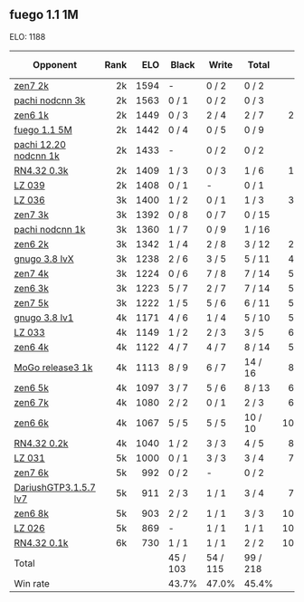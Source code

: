 ## fuego 1.1 1M ##

ELO: 1188

Opponent | Rank | ELO | Black | Write | Total | Win rate
---------|-----:|----:|-------|-------|-------|-------:
[zen7 2k](zen7%202k.md) | 2k | 1594 | - | 0 / 2 | 0 / 2 | 0.0%
[pachi nodcnn 3k](pachi%20nodcnn%203k.md) | 2k | 1563 | 0 / 1 | 0 / 2 | 0 / 3 | 0.0%
[zen6 1k](zen6%201k.md) | 2k | 1449 | 0 / 3 | 2 / 4 | 2 / 7 | 28.6%
[fuego 1.1 5M](fuego%201.1%205M.md) | 2k | 1442 | 0 / 4 | 0 / 5 | 0 / 9 | 0.0%
[pachi 12.20 nodcnn 1k](pachi%2012.20%20nodcnn%201k.md) | 2k | 1433 | - | 0 / 2 | 0 / 2 | 0.0%
[RN4.32 0.3k](RN4.32%200.3k.md) | 2k | 1409 | 1 / 3 | 0 / 3 | 1 / 6 | 16.7%
[LZ 039](LZ%20039.md) | 2k | 1408 | 0 / 1 | - | 0 / 1 | 0.0%
[LZ 036](LZ%20036.md) | 3k | 1400 | 1 / 2 | 0 / 1 | 1 / 3 | 33.3%
[zen7 3k](zen7%203k.md) | 3k | 1392 | 0 / 8 | 0 / 7 | 0 / 15 | 0.0%
[pachi nodcnn 1k](pachi%20nodcnn%201k.md) | 3k | 1360 | 1 / 7 | 0 / 9 | 1 / 16 | 6.3%
[zen6 2k](zen6%202k.md) | 3k | 1342 | 1 / 4 | 2 / 8 | 3 / 12 | 25.0%
[gnugo 3.8 lvX](gnugo%203.8%20lvX.md) | 3k | 1238 | 2 / 6 | 3 / 5 | 5 / 11 | 45.5%
[zen7 4k](zen7%204k.md) | 3k | 1224 | 0 / 6 | 7 / 8 | 7 / 14 | 50.0%
[zen6 3k](zen6%203k.md) | 3k | 1223 | 5 / 7 | 2 / 7 | 7 / 14 | 50.0%
[zen7 5k](zen7%205k.md) | 3k | 1222 | 1 / 5 | 5 / 6 | 6 / 11 | 54.5%
[gnugo 3.8 lv1](gnugo%203.8%20lv1.md) | 4k | 1171 | 4 / 6 | 1 / 4 | 5 / 10 | 50.0%
[LZ 033](LZ%20033.md) | 4k | 1149 | 1 / 2 | 2 / 3 | 3 / 5 | 60.0%
[zen6 4k](zen6%204k.md) | 4k | 1122 | 4 / 7 | 4 / 7 | 8 / 14 | 57.1%
[MoGo release3 1k](MoGo%20release3%201k.md) | 4k | 1113 | 8 / 9 | 6 / 7 | 14 / 16 | 87.5%
[zen6 5k](zen6%205k.md) | 4k | 1097 | 3 / 7 | 5 / 6 | 8 / 13 | 61.5%
[zen6 7k](zen6%207k.md) | 4k | 1080 | 2 / 2 | 0 / 1 | 2 / 3 | 66.7%
[zen6 6k](zen6%206k.md) | 4k | 1067 | 5 / 5 | 5 / 5 | 10 / 10 | 100.0%
[RN4.32 0.2k](RN4.32%200.2k.md) | 4k | 1040 | 1 / 2 | 3 / 3 | 4 / 5 | 80.0%
[LZ 031](LZ%20031.md) | 5k | 1000 | 0 / 1 | 3 / 3 | 3 / 4 | 75.0%
[zen7 6k](zen7%206k.md) | 5k | 992 | 0 / 2 | - | 0 / 2 | 0.0%
[DariushGTP3.1.5.7 lv7](DariushGTP3.1.5.7%20lv7.md) | 5k | 911 | 2 / 3 | 1 / 1 | 3 / 4 | 75.0%
[zen6 8k](zen6%208k.md) | 5k | 903 | 2 / 2 | 1 / 1 | 3 / 3 | 100.0%
[LZ 026](LZ%20026.md) | 5k | 869 | - | 1 / 1 | 1 / 1 | 100.0%
[RN4.32 0.1k](RN4.32%200.1k.md) | 6k | 730 | 1 / 1 | 1 / 1 | 2 / 2 | 100.0%
Total | | | 45 / 103 | 54 / 115 | 99 / 218 | 
Win rate| | | 43.7% | 47.0% | 45.4% | 
